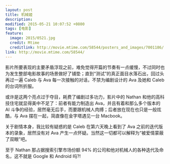 ```yaml
---
layout: post
title: 机械姬
description:
modified: 2015-05-21 10:07:52 +0800
tags: [电影]
feature:
  image: 2015/0521.jpg
  credit: Mtime
  creditlink: http://movie.mtime.com/58544/posters_and_images/7001186/
link: http://movie.mtime.com/58544/
---
```


影片所要表现的主要矛盾浮现之前，难免觉得开篇的节奏有一点缓慢，不过同时也为发生整部电影故事的场景做好了铺垫；直到“测试”的真正面目水落石出，回过头再过一遍 Caleb 与 Ava 每一次接触的对话，不禁为编剧设计的 Ava 及她和 Caleb 的台词所折服。

或许是这两个亮点过于夺目，耗费了编剧过多功力，影片中的 Nathan 和他的高科技住宅就显得美中不足了：前者有能力制造出 Ava，并且有着和那么多个版本的 AI 斗争的经验，居然毫无后手，而要跟机械人肉搏；后者放在现在也只是一般炫酷，与 Ava 摆在一起，简直像在金字塔遇见一台 Macbook。

关于剧情本身，我比较有疑惑的是 Caleb 在第六天晚上看到了 Ava 之前的迭代版本的录象，居然没有对 Ava 产生一点怀疑。当然这一切都可以解释为“被爱情蒙蔽了双眼”吧。

至于 Nathan 那占据搜索引擎市场份额 94% 的公司和他对机械人的各种迭代及命名，这不就是 Google 和 Android 吗?!
